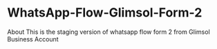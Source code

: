 # WhatsApp-Flow-Glimsol-Form-2
About This is the staging version of whatsapp flow form 2 from Glimsol Business Account
